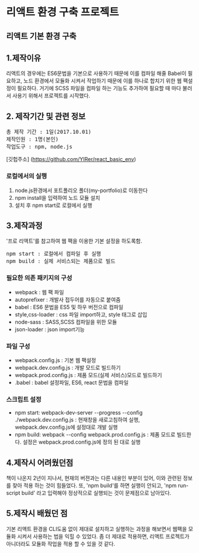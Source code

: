 리액트 환경 구축 프로젝트
===============================
리액트 기본 환경 구축
---------------------------------

## 1.제작이유

리액트의 경우에는 ES6문법을 기본으로 사용하기 때문에 이를 컴파일 해줄 Babel이 필요하고, 노드 환경에서 모듈화 시켜서 작업하기 때문에 이를 하나로 합치기 위한 웹 팩설정이 필요하다. 거기에 SCSS 파일을 컴파일 하는 기능도 추가하여 필요할 때 마다 불러서 사용기 위해서 프로젝트를 시작했다.

## 2. 제작기간 및 관련 정보

<pre>
총 제작 기간 : 1일(2017.10.01)
제작인원 : 1명(본인)
작업도구 : npm, node.js
</pre>
[깃헙주소] (https://github.com/YIRer/react_basic_env)

### 로컬에서의 실행

1. node.js환경에서 포트폴리오 폴더(my-portfolio)로 이동한다
2. npm install을 입력하여 노드 모듈 설치
3. 설치 후 npm start로 로컬에서 실행

## 3.제작과정
'프로 리액트'를 참고하여 웹 팩을 이용한 기본 설정을 하도록함. 
<pre>
npm start : 로컬에서 컴파일 후 실행
npm build : 실제 서비스되는 제품으로 빌드
</pre>

### 필요한 의존 패키지의 구성

* webpack : 웹 팩 파일
* autoprefixer : 개발사 접두어를 자동으로 붙여줌
* babel : ES6 문법을 ES5 및 하우 버전으로 컴파일
* style,css-loader : css 파일 import하고, style 태그로 삽입
* node-sass : SASS,SCSS 컴파일을 위한 모듈
* json-loader : json import기능

### 파일 구성

* webpack.config.js : 기본 웹 팩설정
* webpack.dev.config.js : 개발 모드로 빌드하기
* webpack.prod.config.js : 제품 모드(실제 서비스)모드로 빌드하기
* .babel : babel 설정파일, ES6, react 문법을 컴파일

### 스크립트 설정
* npm start: webpack-dev-server --progress --config ./webpack.dev.config.js : 현재창을 새로고침하여 실행, webpack.dev.config.js에 설정대로 개발 실행
* npm build: webpack --config webpack.prod.config.js : 제품 모드로 빌드한다. 설정은 webpack.prod.config.js에 정의 된 대로 실행

## 4.제작시 어려웠던점

책이 나온지 2년이 지나서, 현재의 버젼과는 다른 내용인 부분이 있어, 이와 관련된 정보를 찾아 적용 하는 것이 힘들었다.
또, 'npm build'를 하면 실행이 안되고, 'npm run-script build' 라고 입력해야 정상적으로 실행되는 것이 문제점으로 남아있다.

## 5.제작시 배웠던 점

기본 리액트 환경을 CLI도움 없이 제대로 설치하고 실행하는 과정을 해보면서 웹팩을 모듈화 시켜서 사용하는 법을 익힐 수 있었다. 좀 더 제대로 적용하면, 리액트 프로젝트가 아니더라도 모듈화 작업을 적용 할 수 있을 것 같다.